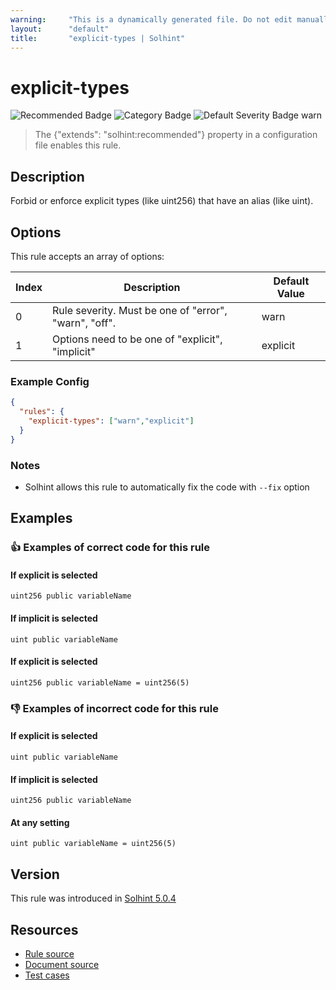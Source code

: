 ```yaml
---
warning:     "This is a dynamically generated file. Do not edit manually."
layout:      "default"
title:       "explicit-types | Solhint"
---
```


# explicit-types
![Recommended Badge](https://img.shields.io/badge/-Recommended-brightgreen)
![Category Badge](https://img.shields.io/badge/-Best%20Practices%20Rules-informational)
![Default Severity Badge warn](https://img.shields.io/badge/Default%20Severity-warn-yellow)
> The {"extends": "solhint:recommended"} property in a configuration file enables this rule.


## Description
Forbid or enforce explicit types (like uint256) that have an alias (like uint).

## Options
This rule accepts an array of options:

| Index | Description                                           | Default Value |
| ----- | ----------------------------------------------------- | ------------- |
| 0     | Rule severity. Must be one of "error", "warn", "off". | warn          |
| 1     | Options need to be one of "explicit", "implicit"      | explicit      |


### Example Config
```json
{
  "rules": {
    "explicit-types": ["warn","explicit"]
  }
}
```

### Notes
- Solhint allows this rule to automatically fix the code with `--fix` option

## Examples
### 👍 Examples of **correct** code for this rule

#### If explicit is selected

```solidity
uint256 public variableName
```

#### If implicit is selected

```solidity
uint public variableName
```

#### If explicit is selected

```solidity
uint256 public variableName = uint256(5)
```

### 👎 Examples of **incorrect** code for this rule

#### If explicit is selected

```solidity
uint public variableName
```

#### If implicit is selected

```solidity
uint256 public variableName
```

#### At any setting

```solidity
uint public variableName = uint256(5)
```

## Version
This rule was introduced in [Solhint 5.0.4](https://github.com/protofire/solhint/blob/v5.0.4)

## Resources
- [Rule source](https://github.com/protofire/solhint/blob/master/lib/rules/best-practices/explicit-types.js)
- [Document source](https://github.com/protofire/solhint/blob/master/docs/rules/best-practices/explicit-types.md)
- [Test cases](https://github.com/protofire/solhint/blob/master/test/rules/best-practices/explicit-types.js)
